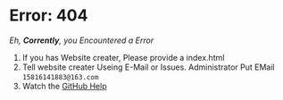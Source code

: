 # Error: 404
*Eh, **Corrently**, you Encountered a Error*
1. If you has Website creater, Please provide a index.html
2. Tell website creater Useing E-Mail or Issues. Administrator Put EMail `15816141883@163.com`
3. Watch the [GitHub Help](https://help.github.com)
